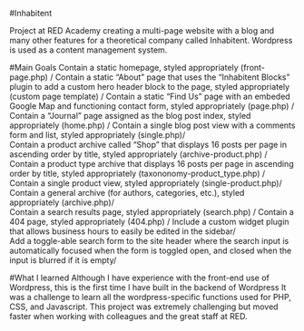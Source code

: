 #Inhabitent

Project at RED Academy creating a multi-page website with a blog and many other features for a theoretical company called Inhabitent. Wordpress is used as a content management system.

#Main Goals
Contain a static homepage, styled appropriately (front-page.php) /
Contain a static “About” page that uses the “Inhabitent Blocks” plugin to add a custom hero header block to the page, styled appropriately (custom page template) /
Contain a static “Find Us” page with an embeded Google Map and functioning contact form, styled appropriately (page.php) /
Contain a “Journal” page assigned as the blog post index, styled appropriately (home.php) /
Contain a single blog post view with a comments form and list, styled appropriately (single.php)/  
Contain a product archive called “Shop” that displays 16 posts per page in ascending order by title, styled appropriately (archive-product.php) /
Contain a product type archive that displays 16 posts per page in ascending order by title, styled appropriately (taxononomy-product_type.php) /
Contain a single product view, styled appropriately (single-product.php)/  
Contain a general archive (for authors, categories, etc.), styled appropriately (archive.php)/  
Contain a search results page, styled appropriately (search.php) /
Contain a 404 page, styled appropriately (404.php) /
Include a custom widget plugin that allows business hours to easily be edited in the sidebar/  
Add a toggle-able search form to the site header where the search input is automatically focused when the form is toggled open, and closed when the input is blurred if it is empty/

#What I learned
Although I have experience with the front-end use of Wordpress, this is the first time I have built in the backend of Wordpress It was a challenge to learn all the wordpress-specific functions used for PHP, CSS, and Javascript. This project was extremely challenging but moved faster when working with colleagues and the great staff at RED.
